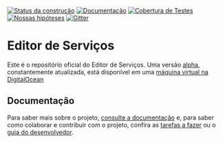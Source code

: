 [![Status da construção](https://snap-ci.com/servicosgovbr/editor-de-servicos/branch/master/build_image)](https://snap-ci.com/servicosgovbr/editor-de-servicos/branch/master)
[![Documentação](https://img.shields.io/badge/docs-latest-brightgreen.svg)](http://servicosgovbr.github.io/portal-de-servicos/)
[![Cobertura de Testes](https://coveralls.io/repos/servicosgovbr/editor-de-servicos/badge.svg?branch=master)](https://coveralls.io/r/servicosgovbr/editor-de-servicos?branch=master)
[![Nossas hipóteses](https://badge.waffle.io/servicosgovbr/portal-de-servicos.svg?label=in%20progress&title=Nossas%20hipóteses)](http://waffle.io/servicosgovbr/portal-de-servicos)
[![Gitter](https://badges.gitter.im/Fale%20conosco.svg)](https://gitter.im/servicosgovbr/portal-de-servicos?utm_source=badge&utm_medium=badge&utm_campaign=pr-badge)

Editor de Serviços
====

Este é o repositório oficial do Editor de Serviços. Uma versão [alpha](http://en.wikipedia.org/wiki/Software_release_life_cycle#Alpha), constantemente atualizada, está disponível em uma [máquina virtual na DigitalOcean](http://104.236.231.239.xip.io/editar)

Documentação
----

Para saber mais sobre o projeto, [consulte a documentação](http://servicosgovbr.github.io/editor-de-servicos/) e,
para saber como colaborar e contribuir com o projeto, confira as [tarefas a fazer][ISSUES] ou o
[guia do desenvolvedor](http://servicosgovbr.github.io/editor-de-servicos/desenvolvimento/index.html).

[ISSUES]:https://github.com/servicosgovbr/editor-de-servicos/issues
